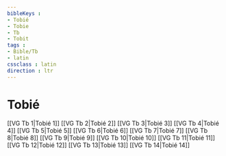 ```yaml
---
bibleKeys : 
- Tobié
- Tobie
- Tb
- Tobit
tags : 
- Bible/Tb
- latin
cssclass : latin
direction : ltr
---
```


# Tobié

[[VG Tb 1|Tobié 1]]
[[VG Tb 2|Tobié 2]]
[[VG Tb 3|Tobié 3]]
[[VG Tb 4|Tobié 4]]
[[VG Tb 5|Tobié 5]]
[[VG Tb 6|Tobié 6]]
[[VG Tb 7|Tobié 7]]
[[VG Tb 8|Tobié 8]]
[[VG Tb 9|Tobié 9]]
[[VG Tb 10|Tobié 10]]
[[VG Tb 11|Tobié 11]]
[[VG Tb 12|Tobié 12]]
[[VG Tb 13|Tobié 13]]
[[VG Tb 14|Tobié 14]]
